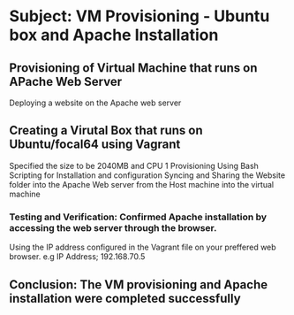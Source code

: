 <h1>Subject: VM Provisioning - Ubuntu box and Apache Installation</h1>

<h2>Provisioning of Virtual Machine that runs on APache Web Server</h2>
Deploying a website on the Apache web server

<h2>Creating a Virutal Box that runs on Ubuntu/focal64 using Vagrant</h2>
Specified the size to be 2040MB and CPU 1
Provisioning Using Bash Scripting for Installation and configuration
Syncing and Sharing the Website folder into the Apache Web server from the Host machine into the virtual machine

<h3>Testing and Verification: Confirmed Apache installation by accessing the web server through the browser.</h3>
Using the IP address configured in the Vagrant file on your preffered web browser. e.g
IP Address; 192.168.70.5

<h2>Conclusion: The VM provisioning and Apache installation were completed successfully</h2>

